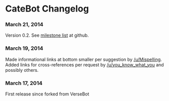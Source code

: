 # CateBot Changelog

### March 21, 2014
Version 0.2. See [milestone list](https://github.com/konohitowa/catebot/issues?milestone=1&page=1&state=closed) at github.
	
### March 19, 2014
Made informational links at bottom smaller per suggestion by [/u/Mispelling](http://www.reddit.com/u/Mispelling).
Added links for cross-references per request by [/u/you_know_what_you](http://www.reddit.com/u/you_know_what_you)
and possibly others.
	
### March 17, 2014
First release since forked from VerseBot
